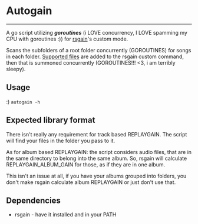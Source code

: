 # Autogain

---

A go script utilizing **_goroutines_** (i LOVE concurrency, I LOVE spamming my CPU with goroutines :))
for [rsgain](https://github.com/complexlogic/rsgain)'s custom mode.

Scans the subfolders of a root folder concurrently (GOROUTINES) for songs in each folder.
[Supported files](https://github.com/complexlogic/rsgain?tab=readme-ov-file#supported-file-formats) are added to
the rsgain custom command, then that is summoned concurrently (GOROUTINES!!! <3, i am terribly sleepy).

## Usage

:)
`autogain -h`

## Expected library format

There isn't really any requirement for track based REPLAYGAIN. The script will find your files in the folder you pass to it.

As for album based REPLAYGAIN: the script considers audio files, that are in the same directory to belong into the same album.
So, rsgain will calculate REPLAYGAIN_ALBUM_GAIN for those, as if they are in one album.

This isn't an issue at all, if you have your albums grouped into folders,
you don't make rsgain calculate album REPLAYGAIN or just don't use that. 

## Dependencies

- rsgain - have it installed and in your PATH